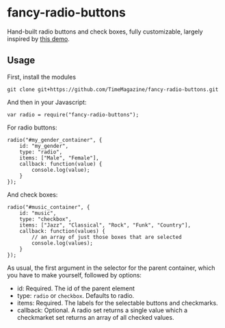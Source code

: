 # fancy-radio-buttons

Hand-built radio buttons and check boxes, fully customizable, largely inspired by [this demo](http://kyusuf.com/post/completely-css-custom-checkbox-radio-buttons-and-select-boxes).

## Usage

First, install the modules 

	git clone git+https://github.com/TimeMagazine/fancy-radio-buttons.git

And then in your Javascript:

	var radio = require("fancy-radio-buttons");

For radio buttons:

	radio("#my_gender_container", {
		id: "my_gender",
		type: "radio",
		items: ["Male", "Female"],
		callback: function(value) { 
			console.log(value);
		}
	});

And check boxes:

	radio("#music_container", {
		id: "music",
		type: "checkbox",
		items: ["Jazz", "Classical", "Rock", "Funk", "Country"],
		callback: function(values) { 
			// an array of just those boxes that are selected
			console.log(values);
		}
	});

As usual, the first argument in the selector for the parent container, which you have to make yourself, followed by options:

+ id: Required. The id of the parent element
+ type: `radio` or `checkbox`. Defaults to radio.
+ items: Required. The labels for the selectable buttons and checkmarks.
+ callback: Optional. A radio set returns a single value which a checkmarket set returns an array of all checked values.